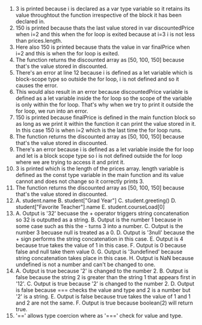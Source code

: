 1. 3 is printed because i is declared as a var type variable so it retains its value throughtout the function irrespective of the block it has been declared in.
2. 150 is printed because thats the last value stored in var discountedPrice when i=2 and this when the for loop is exited because at i=3 i is not less than prices.length.
3. Here also 150 is printed because thats the value in var finalPrice when i=2 and this is when the for loop is exited.
4. The function returns the discounted array as [50, 100, 150] because that's the value stored in discounted.
5. There's an error at line 12 because i is defined as a let variable which is block-scope type so outside the for loop, i is not defined and so it causes the error.
6. This would also result in an error because discountedPrice variable is defined as a let variable inside the for loop so the scope of the variable is only within the for loop. That's why when we try to print it outside the for loop, we run into an error.
7. 150 is printed because finalPrice is defined in the main function block so as long as we print it within the function it can print the value stored in it. In this case 150 is when i=2 which is the last time the for loop runs.
8. The function returns the discounted array as [50, 100, 150] because that's the value stored in discounted.
9. There's an error because i is defined as a let variable inside the for loop and let is a block scope type so i is not defined outside the for loop where we are trying to access it and print it.
10. 3 is printed which is the length of the prices array. length variable is defined as the const type variable in the main function and its value cannot and does not change so it correctly prints 3.
11. The function returns the discounted array as [50, 100, 150] because that's the value stored in discounted.
12. A. student.name
    B. student["Grad Year"]
    C. student.greeting()
    D. student["Favorite Teacher"].name
    E. student.courseLoad[0]
13. A. Output is '32' becuase the + operator triggers string concatenation so 32 is outputted as a string.
    B. Output is the number 1 because in some case such as this the - turns 3 into a number.
    C. Output is the number 3 becuase null is treated as a 0.
    D. Output is '3null' because the + sign performs the string concatenation in this case.
    E. Output is 4 because true takes the value of 1 in this case.
    F. Output is 0 because false and null take them value 0.
    G. Output is '3undefined' because string concatenation takes place in this case.
    H. Output is NaN because undefined is not a number and can't be changed to one.
14. A. Output is true because '2' is changed to the number 2.
    B. Output is false because the string 2 is greater than the string 1 that appears first in '12'.
    C. Output is true because '2' is changed to the number 2.
    D. Output is false because === checks the value and type and 2 is a number but '2' is a string.
    E. Output is false because true takes the value of 1 and 1 and 2 are not the same.
    F. Output is true because boolean(2) will return true.
15. '==' allows type coercion where as '===' check for value and type.
